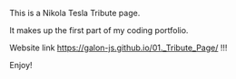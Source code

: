 This is a Nikola Tesla Tribute page.

It makes up the first part of my coding portfolio.

Website link https://galon-js.github.io/01._Tribute_Page/ !!!

Enjoy!
